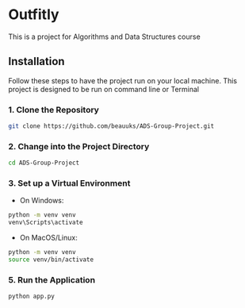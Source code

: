 # Outfitly
This is a project for Algorithms and Data Structures course
## Installation
Follow these steps to have the project run on your local machine. This project is designed to be run on command line or Terminal
### 1. Clone the Repository
```bash
git clone https://github.com/beauuks/ADS-Group-Project.git
```
### 2. Change into the Project Directory
```bash
cd ADS-Group-Project
```
### 3. Set up a Virtual Environment
- On Windows:
```bash
python -m venv venv
venv\Scripts\activate
```
- On MacOS/Linux:
```bash
python -m venv venv
source venv/bin/activate
```
### 5. Run the Application
```bash
python app.py
```
